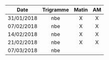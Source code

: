 |Date | Trigramme | Matin  | AM  |
|-----|:---------:|:------:|:---:|
| 31/01/2018 | nbe |   X   |  X  |
| 07/02/2018 | nbe |   X   |  X  |
| 14/02/2018 | nbe |   X   |  X  |
| 21/02/2018 | nbe |   X   |  X  |
| 07/03/2018 | nbe |       |     |
